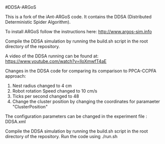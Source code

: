 #DDSA-ARGoS

This is a fork of the iAnt-ARGoS code. It contains the DDSA (Distributed Deterministic Spider Algorithm).

To install ARGoS follow the instructions here: http://www.argos-sim.info

Compile the DDSA simulation by running the build.sh script in the root directory of the repository.

A video of the DDSA running can be found at: https://www.youtube.com/watch?v=lloXmwfT4aE

Changes in the DDSA code for comparing its comparison to PPCA-CCPFA approach:

1. Nest radius changed to 4 cm
2. Robot rotation Speed changed to 10 cm/s
3. Ticks per second changed to 48
4. Change the cluster position by changing the coordinates for paramaeter "ClusterPosition"

The configuration parameters can be changed in the experiment file : DDSA.xml

Compile the DDSA simulation by running the build.sh script in the root directory of the repository.
Run the code using ./run.sh

